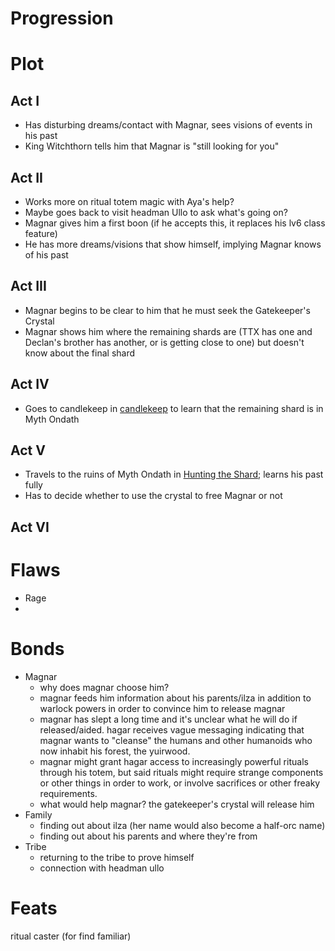 # Progression

# Plot

## Act I

- Has disturbing dreams/contact with Magnar, sees visions of events in his past
- King Witchthorn tells him that Magnar is "still looking for you"

## Act II

- Works more on ritual totem magic with Aya's help?
- Maybe goes back to visit headman Ullo to ask what's going on?
- Magnar gives him a first boon (if he accepts this, it replaces his lv6 class feature)
- He has more dreams/visions that show himself, implying Magnar knows of his past

## Act III

- Magnar begins to be clear to him that he must seek the Gatekeeper's Crystal
- Magnar shows him where the remaining shards are (TTX has one and Declan's brother has another, or is getting close to one) but doesn't know about the final shard

## Act IV

- Goes to candlekeep in [candlekeep](../../adventures/candlekeep.md) to learn that the remaining shard is in Myth Ondath

## Act V

- Travels to the ruins of Myth Ondath in [Hunting the Shard](../../../adventures/Hunting%20the%20Shard.md); learns his past fully
- Has to decide whether to use the crystal to free Magnar or not

## Act VI

# Flaws

- Rage
- 

# Bonds

- Magnar
    - why does magnar choose him?
    - magnar feeds him information about his parents/ilza in addition to warlock powers in order to convince him to release magnar
    - magnar has slept a long time and it's unclear what he will do if released/aided. hagar receives vague messaging indicating that magnar wants to "cleanse" the humans and other humanoids who now inhabit his forest, the yuirwood.
    - magnar might grant hagar access to increasingly powerful rituals through his totem, but said rituals might require strange components or other things in order to work, or involve sacrifices or other freaky requirements.
    - what would help magnar? the gatekeeper's crystal will release him
- Family
    - finding out about ilza (her name would also become a half-orc name)
    - finding out about his parents and where they're from
- Tribe
    - returning to the tribe to prove himself
    - connection with headman ullo
    

# Feats

ritual caster (for find familiar)